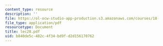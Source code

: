 ```yaml
---
content_type: resource
description: ''
file: https://ol-ocw-studio-app-production.s3.amazonaws.com/courses/18-315-combinatorial-theory-introduction-to-graph-theory-extremal-and-enumerative-combinatorics-spring-2005/b840de5c482c4f34bd9fd2d156170762_lec28.pdf
file_type: application/pdf
resourcetype: Document
title: lec28.pdf
uid: b840de5c-482c-4f34-bd9f-d2d156170762
---
```

